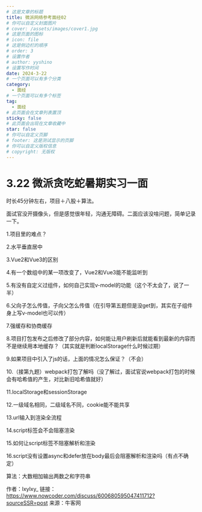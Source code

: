 ```yaml
---
# 这是文章的标题
title: 微派网络参考面经02
# 你可以自定义封面图片
# cover: /assets/images/cover1.jpg
# 这是页面的图标
# icon: file
# 这是侧边栏的顺序
# order: 3
# 设置作者
# author: yyshino
# 设置写作时间
date: 2024-3-22
# 一个页面可以有多个分类
category:
  - 面经
# 一个页面可以有多个标签
tag:
  - 面经
# 此页面会在文章列表置顶
sticky: false
# 此页面会出现在文章收藏中
star: false
# 你可以自定义页脚
# footer: 这是测试显示的页脚
# 你可以自定义版权信息
# copyright: 无版权
---
```




# 3.22 微派贪吃蛇暑期实习一面

时长45分钟左右，项目＋八股＋算法。

面试官没开摄像头，但是感觉很年轻，沟通无障碍。二面应该没啥问题，简单记录一下。

1.项目里的难点？

2.水平垂直居中

3.Vue2和Vue3的区别

4.有一个数组中的某一项改变了，Vue2和Vue3能不能监听到

5.有没有自定义过组件，如何自己实现v-model的功能（这个不太会了，说了一半）

6.父向子怎么传值，子向父怎么传值（在引导第五题但是没get到，其实在子组件身上写v-model也可以传）

7.强缓存和协商缓存

8.项目打包发布之后修改了部分内容，如何能让用户刷新后就能看到最新的内容而不是继续用本地缓存？（其实就是判断localStorage什么时候过期）

9.如果项目中引入了js的话，上面的情况怎么保证？（不会）

10.（接第九题）webpack打包了解吗（没了解过，面试官说webpack打包的时候会有哈希值的产生，对比新旧哈希值就好）

11.localStorage和sessionStorage

12.一级域名相同，二级域名不同，cookie能不能共享

13.url输入到渲染全流程

14.script标签会不会阻塞渲染

15.如何让script标签不阻塞解析和渲染

16.script没有设置async和defer放在body最后会阻塞解析和渲染吗（有点不确定）

算法：大数相加输出两数之和字符串

作者：lxylxy_
链接：https://www.nowcoder.com/discuss/600680595047411712?sourceSSR=post
来源：牛客网